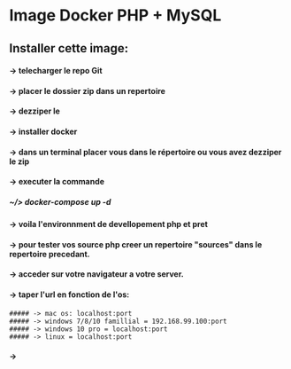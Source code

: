 # Image Docker PHP + MySQL

## Installer cette image:
#### -> telecharger le repo Git
#### -> placer le dossier zip dans un repertoire
  #### -> dezziper le 
  #### -> installer docker
  #### -> dans un terminal placer vous dans le répertoire ou vous avez dezziper le zip
  #### -> executer la commande 
  ##### ~/> docker-compose up -d
  #### -> voila l'environnment de devellopement php et pret
  #### -> pour tester vos source php creer un repertoire "sources" dans le repertoire precedant.
  #### -> acceder sur votre navigateur a votre server.
  #### -> taper l'url en fonction de l'os:
    ##### -> mac os: localhost:port
    ##### -> windows 7/8/10 famillial = 192.168.99.100:port
    ##### -> windows 10 pro = localhost:port
    ##### -> linux = localhost:port
  #### -> 
    

